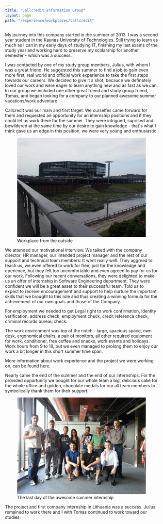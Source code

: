 ```yaml
---
title: "Callcredit Information Group"
layout: page
path: "/experience/workplaces/callcredit"
---
```


My journey into this company started in the summer of 2013. I was a second year student in the Kaunas University of Technologies. Still trying to learn as much as I can in my early days of studying IT, finishing my last exams of the study year and working hard to preserve my scolarship for another semester - which was a success. 

I was contacted by one of my study group members, Julius, with whom I was a great friend. He suggested this summer to find a job to gain even more first, real world and official work experience to take the first steps towards our careers. We decided to give it a shot, becauce we definately loved our work and were eager to learn anything new and as fast as we can. In our group we included one other great friend and study group friend, Tomas, and began looking for a company to our planned awesome summer vacations/work adventure. 

Callcredit was our main and first target. We ourselfes came forward for them and requested an opportunity for an internship positions and if they could let us work there for the summer. They were intrigued, suprised and bewildered at the same time by our desire to gain knowledge - that's what I think gave us an edge in this position, we were very young and enthusiastic.



<figure>
	<img src="./workplace-from-the outside.jpg" alt="Workplace from the outside">
	<figcaption>Workplace from the outside</figcaption>
</figure>

We attended our motivational interview. We talked with the company director, HR manager, our intended project manager and the rest of our support and technical team members. It went really well. They aggreed to teach us, we even offered to work for free, just for the knowledge and eperience, but they felt too uncomfortable and even agreed to pay for us for our work. Following our recent conversations, they were delighted to make us an offer of internship in Software Engineering department. They were confident we will be a great asset to their successful team. Told us to expect to receive encouragement and support to help nurture the important skills that we brought to this role and thus creating a winning formula for the achievement of our own goals and those of the Company. 

For employment we needed to get Legal right to work confirmation, identity verification, address check, employment check, credit reference check, criminal records bureau check.

The work environment was top of the notch - large, spacious space, own desk, ergonomical chairs, a pair of monitors, all other required equipment for work, conditioner, free coffee and snacks, work events and holidays. Work hours from 9 to 18, but we even managed to prolong them to enjoy our work a bit longer in this short summer time span.

More information about work experience and the project we were working on, can be found <a href="../projects/employees-evaluation-system">here</a>.

Nearly came the end of the summer and the end of our internships. For the provided opportunity we bought for our whole team a big, delicious cake for the whole office and golden, chocolate medals for our all team members to symbolically thank them for their support.

<figure>
	<img src="./summer-end.jpg" alt="The end of the awesome summer internship">
	<figcaption>The last day of the awesome summer internship</figcaption>
</figure>

The project and first company internship in Lithuania was a success. Julius remained to work there and I with Tomas continued to work toward our studies.
